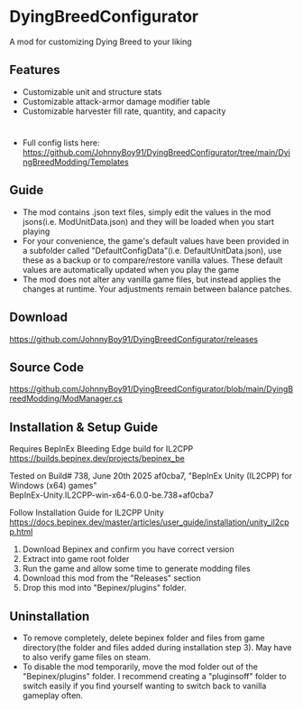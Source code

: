 # DyingBreedConfigurator
A mod for customizing Dying Breed to your liking
## Features

* Customizable unit and structure stats
* Customizable attack-armor damage modifier table
* Customizable harvester fill rate, quantity, and capacity

#  
* Full config lists here: https://github.com/JohnnyBoy91/DyingBreedConfigurator/tree/main/DyingBreedModding/Templates

## Guide
* The mod contains .json text files, simply edit the values in the mod jsons(i.e. ModUnitData.json) and they will be loaded when you start playing
* For your convenience, the game's default values have been provided in a subfolder called "DefaultConfigData"(i.e. DefaultUnitData.json), use these as a backup or to compare/restore vanilla values. These default values are automatically updated when you play the game
* The mod does not alter any vanilla game files, but instead applies the changes at runtime. Your adjustments remain between balance patches.

## Download

https://github.com/JohnnyBoy91/DyingBreedConfigurator/releases

## Source Code

https://github.com/JohnnyBoy91/DyingBreedConfigurator/blob/main/DyingBreedModding/ModManager.cs

## Installation & Setup Guide
 
Requires BepInEx Bleeding Edge build for IL2CPP  
https://builds.bepinex.dev/projects/bepinex_be

Tested on Build# 738, June 20th 2025 af0cba7, "BepInEx Unity (IL2CPP) for Windows (x64) games"  
BepInEx-Unity.IL2CPP-win-x64-6.0.0-be.738+af0cba7

Follow Installation Guide for IL2CPP Unity
https://docs.bepinex.dev/master/articles/user_guide/installation/unity_il2cpp.html
1. Download Bepinex and confirm you have correct version
2. Extract into game root folder
3. Run the game and allow some time to generate modding files
4. Download this mod from the "Releases" section
5. Drop this mod into "Bepinex/plugins" folder.

## Uninstallation

* To remove completely, delete bepinex folder and files from game directory(the folder and files added during installation step 3). May have to also verify game files on steam.
* To disable the mod temporarily, move the mod folder out of the "Bepinex/plugins" folder. I recommend creating a "pluginsoff" folder to switch easily if you find yourself wanting to switch back to vanilla gameplay often.
